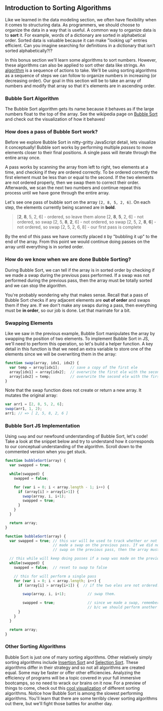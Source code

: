 ## Introduction to Sorting Algorithms

Like we learned in the data modeling section, we often have flexibility when it
comes to structuring data. As programmers, we should choose to organize the data
in a way that is useful. A common way to organize data is to **sort** it. For example,
words of a dictionary are sorted in alphabetical order. Sorted data is valuable
because it can make "looking up" entries efficient. Can you imagine searching for
definitions in a dictionary that isn't sorted alphabetically?!?  

In this bonus section we'll learn some algorithms to sort numbers. However,
these algorithms can also be applied to sort other data like strings. An [algorithm][algorithm]
is a sequence of actions to take. We'll be using sorting algorithms as a sequence of steps
we can follow to organize numbers in increasing (or decreasing order). Our goal in
this section will be to take an array of numbers and modify that array so that it's
elements are in ascending order.

### Bubble Sort Algorithm

The Bubble Sort algorithm gets its name because it behaves as if the large numbers
float to the top of the array. See the wikipedia page on [Bubble Sort][bubble-sort]
and check out the visualization of how it behaves!

### How does a pass of Bubble Sort work?

Before we explore Bubble Sort in nitty-gritty JavaScript detail, lets visualize it
conceptually! Bubble sort works by performing multiple *passes* to move elements
closer to their final positions. A single pass will iterate through the entire array once.

A pass works by scanning the array from left to right, two elements at a time, and
checking if they are ordered correctly. To be ordered correctly the first element
must be less than or equal to the second. If the two elements are not ordered properly,
then we swap them to correct their order. Afterwards, we scan the next two numbers
and continue repeat this process until we have gone through the entire array.

Let's see one pass of bubble sort on the array `[2, 8, 5, 2, 6]`. On each step,
the elements currently being scanned are in **bold**.

> [**2**, **8**, 5, 2, 6] - ordered, so leave them alone
> [2, **8**, **5**, 2, 6] - not ordered, so swap
> [2, 5, **8**, **2**, 6] - not ordered, so swap
> [2, 5, 2, **8**, **6**] - not ordered, so swap
> [2, 5, 2, 6, 8]         - our first pass is complete

By the end of this pass we have correctly placed `8` by "bubbling it up" to the end of
the array. From this point we would continue doing passes on the array until everything
is in sorted order.

### How do we know when we are done Bubble Sorting?

During Bubble Sort, we can tell if the array is in sorted order by checking if we made
a swap during the previous pass performed. If a swap was not performed during
the previous pass, then the array must be totally sorted and we can stop the algorithm.

You're probably wondering why that makes sense. Recall that a pass of Bubble Sort
checks if any adjacent elements are **out of order** and swaps them if they are.
If we don't make any swaps during a pass, then everything must be **in order**,
so our job is done. Let that marinate for a bit.

### Swapping Elements

Like we saw in the previous example, Bubble Sort manipulates the array by swapping
the position of two elements. To implement Bubble Sort in JS, we'll need to perform this
operation, so let's build a helper function. A key detail in this function
is that we need an extra variable to store one of the elements since we will
be overwriting them in the array:

```js
function swap(array, idx1, idx2) {
  var temp = array[idx1];     // save a copy of the first ele
  array[idx1] = array[idx2];  // overwrite the first ele with the second ele
  array[idx2] = temp;         // overwrite the second ele with the first ele copy
}
```

Note that the swap function does not create or return a new array. It mutates the
original array:

```js
var arr1 = [2, 8, 5, 2, 6];
swap(arr1, 1, 2);
arr1; // => [ 2, 5, 8, 2, 6 ]
```

### Bubble Sort JS Implementation

Using `swap` and our newfound understanding of Bubble Sort, let's code! Take a look
at the snippet below and try to understand how it corresponds to our conceptual
understanding of the algorithm. Scroll down to the commented version when you get stuck.

```js
function bubbleSort(array) {
  var swapped = true;

  while(swapped) {
    swapped = false;

    for (var i = 0; i < array.length - 1; i++) {  
      if (array[i] > array[i+1]) {
        swap(array, i, i+1);
        swapped = true;
      }
    }
  }

  return array;
}
```

```js
function bubbleSort(array) {
  var swapped = true; // this var will be used to track whether or not we made
                      // made a swap on the previous pass. If we did not make any
                      // swap on the previous pass, then the array must already be sorted

  // this while will keep doing passes if a swap was made on the previous pass
  while(swapped) {
    swapped = false;  // reset to swap to false

    // this for will perform a single pass
    for (var i = 0; i < array.length; i++) {  
      if (array[i] > array[i+1]) {  // if the two eles are not ordered...

        swap(array, i, i+1);          // swap them.

        swapped = true;               // since we made a swap, remember that we did so
                                      // b/c we should perform another pass after this one
      }
    }
  }

  return array;
}
```

### Other Sorting Algorithms

Bubble Sort is just one of many sorting algorithms. Other relatively simply sorting
algorithms include [Insertion Sort][insertion-sort] and [Selection Sort][selection-sort].
These algorithms differ in their strategy and so not all algorithms are created equal.
Some may be faster or offer other efficiencies. Analyzing the efficiency of programs will
be a topic covered in your full immersive bootcamps, so no need to wrack our brains
on it now. For a preview of things to come, check out this [cool visualization][sort-visualizations]
of different sorting algorithms. Notice how Bubble Sort is among the slowest performing algorithms.
You'll learn that there are some terribly clever sorting algorithms out there, but
we'll fight those battles for another day.


[algorithm]: https://en.wikipedia.org/wiki/Algorithm
[bubble-sort]: https://en.wikipedia.org/wiki/Bubble_sort#Analysis
[insertion-sort]: https://en.wikipedia.org/wiki/Insertion_sort
[selection-sort]: https://en.wikipedia.org/wiki/Selection_sort
[sort-visualizations]: https://www.youtube.com/watch?v=ZZuD6iUe3Pc
